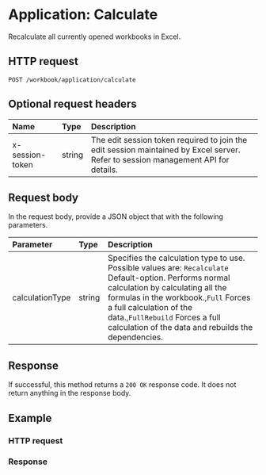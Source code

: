 # Application: Calculate

Recalculate all currently opened workbooks in Excel.
## HTTP request
```http
POST /workbook/application/calculate
```
## Optional request headers
| Name       | Type | Description|
|:-----------|:------|:----------|
| x-session-token   | string  | The edit session token required to join the edit session maintained by Excel server. Refer to session management API for details.|

## Request body
In the request body, provide a JSON object that with the following parameters.

| Parameter	   | Type	|Description|
|:---------------|:--------|:-----------|
|calculationType|string|Specifies the calculation type to use. Possible values are: `Recalculate` Default-option. Performs normal calculation by calculating all the formulas in the workbook.,`Full` Forces a full calculation of the data.,`FullRebuild`  Forces a full calculation of the data and rebuilds the dependencies.|

## Response
If successful, this method returns a `200 OK` response code. It does not return anything in the response body.
## Example
### HTTP request
### Response
